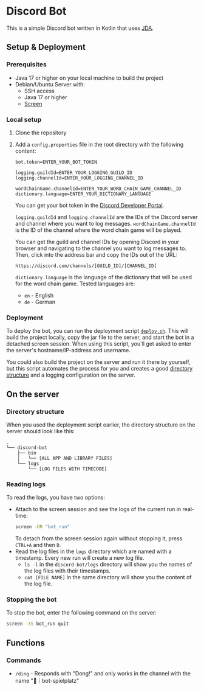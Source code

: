 # Discord Bot
This is a simple Discord bot written in Kotlin that uses [JDA](https://jda.wiki/introduction/jda/).


## Setup & Deployment

### Prerequisites
* Java 17 or higher on your local machine to build the project
* Debian/Ubuntu Server with:
    * SSH access
    * Java 17 or higher
    * [Screen](https://www.gnu.org/software/screen/manual/screen.html#Invoking-Screen)

### Local setup
1. Clone the repository
2. Add a `config.properties` file in the root directory with the following content:
    ```
    bot.token=ENTER_YOUR_BOT_TOKEN
    
    logging.guildId=ENTER_YOUR_LOGGING_GUILD_ID
    logging.channelId=ENTER_YOUR_LOGGING_CHANNEL_ID
    
    wordChainGame.channelId=ENTER_YOUR_WORD_CHAIN_GAME_CHANNEL_ID
    dictionary.language=ENTER_YOUR_DICTIONARY_LANGUAGE
    ```
    You can get your bot token in the [Discord Developer Portal](https://discord.com/developers/applications).
    
    `logging.guildId` and `logging.channelId` are the IDs of the Discord server and channel where you want to log messages. 
    `wordChainGame.channelId` is the ID of the channel where the word chain game will be played.
    
    You can get the guild and channel IDs by opening Discord in your browser
    and navigating to the channel you want to log messages to.
    Then, click into the address bar and copy the IDs out of the URL:
    ```
    https://discord.com/channels/[GUILD_ID]/[CHANNEL_ID]
    ```
    
    `dictionary.language` is the language of the dictionary that will be used for the word chain game. Tested languages are:
    * `en` - English
    * `de` - German

### Deployment
To deploy the bot, you can run the deployment script [`deploy.sh`](deploy.sh).
This will build the project locally, copy the jar file to the server, and start the bot in a detached screen session.
When using this script, you'll get asked to enter the server's hostname/IP-address and username.

You could also build the project on the server and run it there by yourself,
but this script automates the process for you
and creates a good [directory structure](#directory-structure) and a logging configuration on the server.


## On the server

### Directory structure
When you used the deployment script earlier, the directory structure on the server should look like this:
```
.
└── discord-bot
    ├── bin
    │   └── [ALL APP AND LIBRARY FILES]
    └── logs
        └── [LOG FILES WITH TIMECODE]
```

### Reading logs
To read the logs, you have two options:
* Attach to the screen session and see the logs of the current run in real-time:
    ```bash
    screen -DR "bot_run"
    ```
  To detach from the screen session again without stopping it, press `CTRL+A` and then `D`.
* Read the log files in the `logs` directory which are named with a timestamp.
  Every new run will create a new log file.
  * `ls -l` in the `discord-bot/logs` directory will show you the names of the log files with their timestamps.
  * `cat [FILE NAME]` in the same directory will show you the content of the log file.

### Stopping the bot
To stop the bot, enter the following command on the server:
```bash
screen -XS bot_run quit
```


## Functions

### Commands
* `/ding` - Responds with "Dong!" and only works in the channel with the name "🤖｜bot-spielplatz"